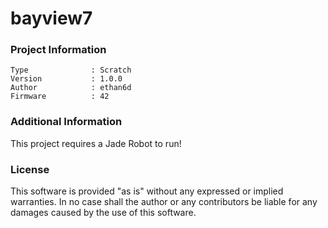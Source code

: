 bayview7
================



### Project Information
```
Type              : Scratch
Version           : 1.0.0
Author            : ethan6d
Firmware          : 42
```

### Additional Information
This project requires a Jade Robot to run!

### License
This software is provided "as is" without any expressed or implied warranties.  In no case shall the author or any contributors be liable for any damages caused by the use of this software.

